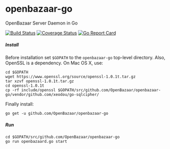 # openbazaar-go
OpenBazaar Server Daemon in Go

[![Build Status](https://travis-ci.org/OpenBazaar/openbazaar-go.svg?branch=master)](https://travis-ci.org/OpenBazaar/openbazaar-go)
[![Coverage Status](https://coveralls.io/repos/github/OpenBazaar/openbazaar-go/badge.svg?branch=master)](https://coveralls.io/github/OpenBazaar/openbazaar-go?branch=master)
[![Go Report Card](https://goreportcard.com/badge/github.com/OpenBazaar/openbazaar-go)](https://goreportcard.com/report/github.com/OpenBazaar/openbazaar-go)

##### Install

Before installation set  `$GOPATH` to the `openbazaar-go` top-level directory. Also, OpenSSL is a dependency. On Mac OS X, use:

```
cd $GOPATH
wget https://www.openssl.org/source/openssl-1.0.1t.tar.gz
tar xzvf openssl-1.0.1t.tar.gz
cd openssl-1.0.1t
cp -rf include/openssl $GOPATH/src/github.com/OpenBazaar/openbazaar-go/vendor/github.com/xeodou/go-sqlcipher/
```

Finally install:

```
go get -u github.com/OpenBazaar/openbazaar-go
```

##### Run

```
cd $GOPATH/src/github.com/OpenBazaar/openbazaar-go
go run openbazaard.go start
```
